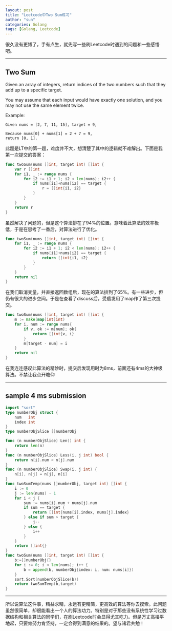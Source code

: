 ```yaml
---
layout: post
title: "Leetcode中Two Sum练习"
author: "sun"
categories: Golang
tags: [Golang, Leetcode]
---
```


很久没有更博了，手有点生，就先写一些刷Leetcode时遇到的问题和一些感悟吧。

---
## Two Sum

Given an array of integers, return indices of the two numbers such that they add up to a specific target.

You may assume that each input would have exactly one solution, and you may not use the same element twice.

Example:

```
Given nums = [2, 7, 11, 15], target = 9,

Because nums[0] + nums[1] = 2 + 7 = 9,
return [0, 1].
```

此题是LT中的第一题，难度并不大，想清楚了其中的逻辑就不难解出。下面是我第一次提交的答案：

```go
func twoSum(nums []int, target int) []int {
	var r []int
	for i1, _ := range nums {
		for i2 := i1 + 1; i2 < len(nums); i2++ {
			if nums[i1]+nums[i2] == target {
				r = []int{i1, i2}
			}
		}
	}
	return r
}
```

虽然解决了问题的，但是这个算法排在了94%的位置。意味着此算法的效率极低，于是在思考了一番后，对算法进行了优化。

```go
func twoSum(nums []int, target int) []int {
	for i1, _ := range nums {
		for i2 := i1 + 1; i2 < len(nums); i2++ {
			if nums[i1]+nums[i2] == target {
				return []int{i1, i2}
			}
		}
	}
	return nil
}
```

在我们取消变量，并直接返回数组后，现在的算法排到了65%。有一些进步，但仍有很大的进步空间。于是在查看了discuss后，受启发用了map作了第三次提交。

```go
func twoSum(nums []int, target int) []int {
    m := make(map[int]int)
    for i, num := range nums{
        if v, ok := m[num]; ok{
            return []int{v, i}
        }
        m[target - num] = i
    }
    return nil
}
```

在我连连感叹此算法的精妙时，提交后发现用时为8ms，前面还有4ms的大神级算法。不禁让我点开瞻仰

---
## sample 4 ms submission

```go
import "sort"
type numberObj struct {
	num   int
	index int
}
type numberObjSlice []numberObj

func (n numberObjSlice) Len() int {
	return len(n)
}
func (n numberObjSlice) Less(i, j int) bool {
	return n[i].num < n[j].num
}
func (n numberObjSlice) Swap(i, j int) {
	n[i], n[j] = n[j], n[i]
}
func twoSumTemp(nums []numberObj, target int) []int {
	i := 0
	j := len(nums) - 1
	for i < j {
		sum := nums[i].num + nums[j].num
		if sum == target {
			return []int{nums[i].index, nums[j].index}
		} else if sum > target {
			j--
		} else {
			i++
		}
	}
	return []int{}
}
func twoSum(nums []int, target int) []int {
    b:=[]numberObj{}
    for i := 0; i < len(nums); i++ {
		b = append(b, numberObj{index: i, num: nums[i]})
	}
    sort.Sort(numberObjSlice(b))
    return twoSumTemp(b,target)
}
```

---

所以说算法这件事，精益求精，永远有更精简，更高效的算法等你去摸索。此问题虽然很简单，却很能看出一个人的算法功力。特别是对于那些没有系统性学习过数据结构和相关算法的同学们，在刷Leetcode时会显得尤其吃力。但是万丈高楼平地起，只要肯努力肯坚持，一定会得到满意的结果的。望与诸君共勉！